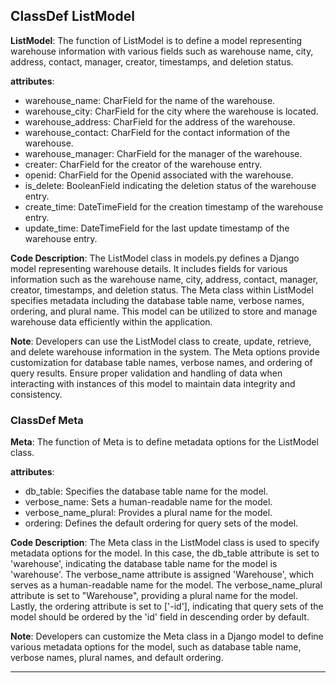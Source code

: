 ## ClassDef ListModel
**ListModel**: The function of ListModel is to define a model representing warehouse information with various fields such as warehouse name, city, address, contact, manager, creator, timestamps, and deletion status.

**attributes**: 
- warehouse_name: CharField for the name of the warehouse.
- warehouse_city: CharField for the city where the warehouse is located.
- warehouse_address: CharField for the address of the warehouse.
- warehouse_contact: CharField for the contact information of the warehouse.
- warehouse_manager: CharField for the manager of the warehouse.
- creater: CharField for the creator of the warehouse entry.
- openid: CharField for the Openid associated with the warehouse.
- is_delete: BooleanField indicating the deletion status of the warehouse entry.
- create_time: DateTimeField for the creation timestamp of the warehouse entry.
- update_time: DateTimeField for the last update timestamp of the warehouse entry.

**Code Description**: 
The ListModel class in models.py defines a Django model representing warehouse details. It includes fields for various information such as the warehouse name, city, address, contact, manager, creator, timestamps, and deletion status. The Meta class within ListModel specifies metadata including the database table name, verbose names, ordering, and plural name. This model can be utilized to store and manage warehouse data efficiently within the application.

**Note**: 
Developers can use the ListModel class to create, update, retrieve, and delete warehouse information in the system. The Meta options provide customization for database table names, verbose names, and ordering of query results. Ensure proper validation and handling of data when interacting with instances of this model to maintain data integrity and consistency.
### ClassDef Meta
**Meta**: The function of Meta is to define metadata options for the ListModel class.

**attributes**:
- db_table: Specifies the database table name for the model.
- verbose_name: Sets a human-readable name for the model.
- verbose_name_plural: Provides a plural name for the model.
- ordering: Defines the default ordering for query sets of the model.

**Code Description**:
The Meta class in the ListModel class is used to specify metadata options for the model. In this case, the db_table attribute is set to 'warehouse', indicating the database table name for the model is 'warehouse'. The verbose_name attribute is assigned 'Warehouse', which serves as a human-readable name for the model. The verbose_name_plural attribute is set to "Warehouse", providing a plural name for the model. Lastly, the ordering attribute is set to ['-id'], indicating that query sets of the model should be ordered by the 'id' field in descending order by default.

**Note**:
Developers can customize the Meta class in a Django model to define various metadata options for the model, such as database table name, verbose names, plural names, and default ordering.
***
